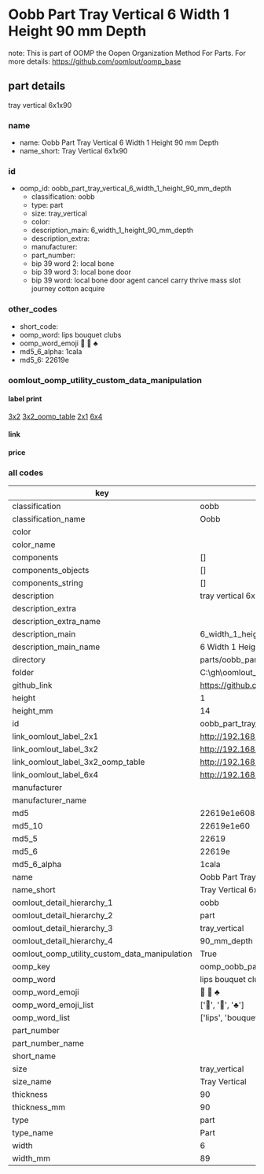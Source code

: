 # Oobb Part Tray Vertical 6 Width 1 Height 90 mm Depth  

note: This is part of OOMP the Oopen Organization Method For Parts. For more details: https://github.com/oomlout/oomp_base

##  part details
  



tray vertical 6x1x90



### name
* name: Oobb Part Tray Vertical 6 Width 1 Height 90 mm Depth
* name_short: Tray Vertical 6x1x90 
### id
* oomp_id: oobb_part_tray_vertical_6_width_1_height_90_mm_depth
  * classification: oobb
  * type: part
  * size: tray_vertical
  * color: 
  * description_main: 6_width_1_height_90_mm_depth
  * description_extra: 
  * manufacturer: 
  * part_number: 
  * bip 39 word 2: local bone
  * bip 39 word 3: local bone door
  * bip 39 word: local bone door agent cancel carry thrive mass slot journey cotton acquire

### other_codes
* short_code: 
* oomp_word: lips bouquet clubs
* oomp_word_emoji :lips: :bouquet: :clubs:
* md5_6_alpha: 1cala
* md5_6: 22619e






### oomlout_oomp_utility_custom_data_manipulation
#### label print
[3x2](http://192.168.1.245:1112/?label=oomp%201cala)
[3x2_oomp_table](http://192.168.1.108:1112/?label=oomp%201cala)
[2x1](http://192.168.1.242:1112/?label=oomp%201cala)
[6x4](http://192.168.1.55:1112/?label=oomp%201cala)    

#### link

                              

#### price







### all codes 
| key | value |  
| --- | --- |  
| classification | oobb |  
| classification_name | Oobb |  
| color |  |  
| color_name |  |  
| components | [] |  
| components_objects | [] |  
| components_string | [] |  
| description | tray vertical 6x1x90 |  
| description_extra |  |  
| description_extra_name |  |  
| description_main | 6_width_1_height_90_mm_depth |  
| description_main_name | 6 Width 1 Height 90 mm Depth |  
| directory | parts/oobb_part_tray_vertical_6_width_1_height_90_mm_depth |  
| folder | C:\gh\oomlout_oobb_version_4_generated_parts\parts\oobb_part_tray_vertical_6_width_1_height_90_mm_depth |  
| github_link | https://github.com/oomlout/oomlout_oomp_part_src/tree/main/parts/oobb_part_tray_vertical_6_width_1_height_90_mm_depth |  
| height | 1 |  
| height_mm | 14 |  
| id | oobb_part_tray_vertical_6_width_1_height_90_mm_depth |  
| link_oomlout_label_2x1 | http://192.168.1.242:1112/?label=oomp%201cala |  
| link_oomlout_label_3x2 | http://192.168.1.245:1112/?label=oomp%201cala |  
| link_oomlout_label_3x2_oomp_table | http://192.168.1.108:1112/?label=oomp%201cala |  
| link_oomlout_label_6x4 | http://192.168.1.55:1112/?label=oomp%201cala |  
| manufacturer |  |  
| manufacturer_name |  |  
| md5 | 22619e1e60889c248b90904e82c6541a |  
| md5_10 | 22619e1e60 |  
| md5_5 | 22619 |  
| md5_6 | 22619e |  
| md5_6_alpha | 1cala |  
| name | Oobb Part Tray Vertical 6 Width 1 Height 90 mm Depth |  
| name_short | Tray Vertical 6x1x90  |  
| oomlout_detail_hierarchy_1 | oobb |  
| oomlout_detail_hierarchy_2 | part |  
| oomlout_detail_hierarchy_3 | tray_vertical |  
| oomlout_detail_hierarchy_4 | 90_mm_depth |  
| oomlout_oomp_utility_custom_data_manipulation | True |  
| oomp_key | oomp_oobb_part_tray_vertical_6_width_1_height_90_mm_depth |  
| oomp_word | lips bouquet clubs |  
| oomp_word_emoji | :lips: :bouquet: :clubs: |  
| oomp_word_emoji_list | [':lips:', ':bouquet:', ':clubs:'] |  
| oomp_word_list | ['lips', 'bouquet', 'clubs'] |  
| part_number |  |  
| part_number_name |  |  
| short_name |  |  
| size | tray_vertical |  
| size_name | Tray Vertical |  
| thickness | 90 |  
| thickness_mm | 90 |  
| type | part |  
| type_name | Part |  
| width | 6 |  
| width_mm | 89 |  
